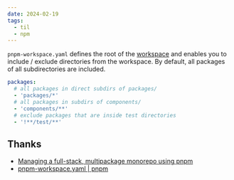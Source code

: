 ```yaml
---
date: 2024-02-19
tags:
  - til
  - npm
---
```


`pnpm-workspace.yaml` defines the root of the [workspace](https://pnpm.io/workspaces) and enables you to include / exclude directories from the workspace. By default, all packages of all subdirectories are included.

```yaml
packages:
  # all packages in direct subdirs of packages/
  - 'packages/*'
  # all packages in subdirs of components/
  - 'components/**'
  # exclude packages that are inside test directories
  - '!**/test/**'
```



## Thanks

- [Managing a full-stack, multipackage monorepo using pnpm](https://blog.logrocket.com/managing-full-stack-monorepo-pnpm/)
- [pnpm-workspace.yaml | pnpm](https://pnpm.io/pnpm-workspace_yaml)